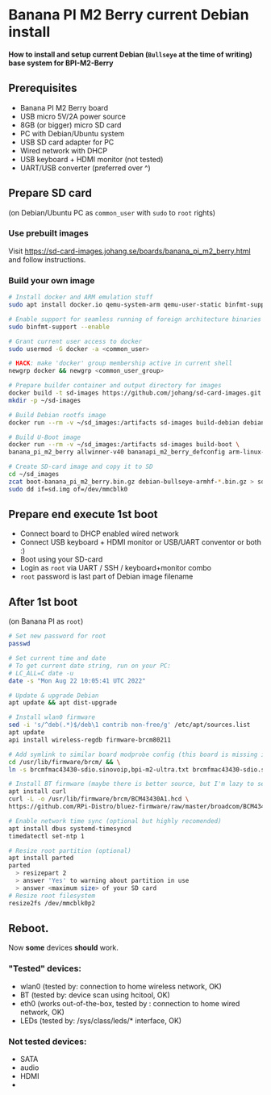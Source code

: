 # Banana PI M2 Berry current Debian install
**How to install and setup current Debian (`Bullseye` at the time of writing) base system for BPI-M2-Berry**
## Prerequisites
- Banana PI M2 Berry board
- USB micro 5V/2A power source
- 8GB (or bigger) micro SD card
- PC with Debian/Ubuntu system
- USB SD card adapter for PC
- Wired network with DHCP
- USB keyboard + HDMI monitor (not tested)
- UART/USB converter (preferred over ^)

## Prepare SD card
(on Debian/Ubuntu PC as `common_user` with `sudo` to `root` rights)

### Use prebuilt images
Visit https://sd-card-images.johang.se/boards/banana_pi_m2_berry.html and follow instructions.

### Build your own image
```bash
# Install docker and ARM emulation stuff
sudo apt install docker.io qemu-system-arm qemu-user-static binfmt-support

# Enable support for seamless running of foreign architecture binaries
sudo binfmt-support --enable

# Grant current user access to docker
sudo usermod -G docker -a <common_user>

# HACK: make 'docker' group membership active in current shell
newgrp docker && newgrp <common_user_group>

# Prepare builder container and output directory for images
docker build -t sd-images https://github.com/johang/sd-card-images.git
mkdir -p ~/sd-images

# Build Debian rootfs image
docker run --rm -v ~/sd_images:/artifacts sd-images build-debian debian armhf bullseye

# Build U-Boot image
docker run --rm -v ~/sd_images:/artifacts sd-images build-boot \ 
banana_pi_m2_berry allwinner-v40 bananapi_m2_berry_defconfig arm-linux-gnueabihf

# Create SD-card image and copy it to SD
cd ~/sd_images
zcat boot-banana_pi_m2_berry.bin.gz debian-bullseye-armhf-*.bin.gz > sd.img
sudo dd if=sd.img of=/dev/mmcblk0
```

## Prepare end execute 1st boot
- Connect board to DHCP enabled wired network
- Connect USB keyboard + HDMI monitor or USB/UART conventor or both :)
- Boot using your SD-card
- Login as `root` via UART / SSH / keyboard+monitor combo
- `root` password is last part of Debian image filename

## After 1st boot
(on Banana PI as `root`)

```bash
# Set new password for root
passwd

# Set current time and date
# To get current date string, run on your PC: 
# LC_ALL=C date -u
date -s "Mon Aug 22 10:05:41 UTC 2022"

# Update & upgrade Debian
apt update && apt dist-upgrade

# Install wlan0 firmware
sed -i 's/^deb(.*)$/deb\1 contrib non-free/g' /etc/apt/sources.list
apt update
api install wireless-regdb firmware-brcm80211 

# Add symlink to similar board modprobe config (this board is missing in upstream)
cd /usr/lib/firmware/brcm/ && \
ln -s brcmfmac43430-sdio.sinovoip,bpi-m2-ultra.txt brcmfmac43430-sdio.sinovoip,bpi-m2-berry.txt

# Install BT firmware (maybe there is better source, but I'm lazy to search more)
apt install curl
curl -L -o /usr/lib/firmware/brcm/BCM43430A1.hcd \
https://github.com/RPi-Distro/bluez-firmware/raw/master/broadcom/BCM43430A1.hcd 

# Enable network time sync (optional but highly recomended)
apt install dbus systemd-timesyncd
timedatectl set-ntp 1  

# Resize root partition (optional)
apt install parted
parted
  > resizepart 2
  > answer 'Yes' to warning about partition in use
  > answer <maximum size> of your SD card
# Resize root filesystem
resize2fs /dev/mmcblk0p2
```
## Reboot.
Now **some** devices **should** work.

### "Tested" devices:
- wlan0 (tested by: connection to home wireless network, OK)
- BT (tested by: device scan using hcitool, OK)
- eth0 (works out-of-the-box, tested by : connection to home wired network, OK)
- LEDs (tested by: /sys/class/leds/* interface, OK)
### Not tested devices:
- SATA
- audio
- HDMI
- 
